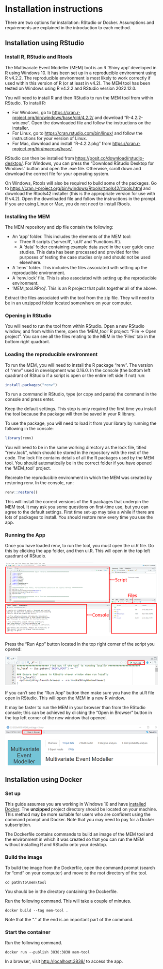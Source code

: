 # Installation instructions

There are two options for installation: RStudio or Docker. Assumptions and requirements are
explained in the introduction to each method.

## Installation using RStudio

### Install R, RStudio and Rtools

The Multivariate Event Modeller (MEM) tool is an R ‘Shiny app’ developed in R using Windows 10. It has been set up in a
reproducible environment using R v4.2.2. The reproducible environment is most likely to work
correctly if used within this version of R (or at least in v4.2). The MEM tool has been tested on
Windows using R v4.2.2 and RStudio version 2022.12.0.

You will need to install R and then RStudio to run the MEM tool from within RStudio. To install R:

- For Windows, go to <https://cran.r-project.org/bin/windows/base/old/4.2.2/> and download
  “R-4.2.2-win.exe”. Open the downloaded file and follow the instructions on the installer.
- For Linux, go to <https://cran.rstudio.com/bin/linux/> and follow the instructions for your
  version of Linux.
- For Mac, download and install “R-4.2.2.pkg” from <https://cran.r-project.org/bin/macosx/base/>.

RStudio can then be installed from <https://posit.co/download/rstudio-desktop/>. For Windows, you
can press the “Download RStudio Desktop for Windows” button and open the .exe file. Otherwise,
scroll down and download the correct file for your operating system.

On Windows, Rtools will also be required to build some of the packages. Go to
<https://cran.r-project.org/bin/windows/Rtools/rtools42/rtools.html> and download the Rtools42
installer (this is the appropriate version for use with R v4.2). Open the downloaded file and follow
the instructions in the prompt. If you are using Linux or Mac, you do not need to install Rtools.

### Installing the MEM

The MEM repository and zip file contain the following:

- An ‘app’ folder. This includes the elements of the MEM tool:
  - Three R scripts (‘server.R’, ‘ui.R’ and ‘Functions.R’).
  - A ‘data’ folder containing example data used in the user guide case studies. This data has been
    processed and provided for the purposes of testing the case studies only and should not be used
    elsewhere.
- A ‘renv’ folder. This includes the files associated with setting up the reproducible environment.
- A ‘renv.lock’ file. This is also associated with setting up the reproducible environment.
- ‘MEM_tool.RProj’. This is an R project that pulls together all of the above.

Extract the files associated with the tool from the zip file. They will need to be in an unzipped
folder located somewhere on your computer.

### Opening in RStudio

You will need to run the tool from within RStudio. Open a new RStudio window, and from within there,
open the ‘MEM_tool’ R project: “File -\> Open project”. You can see all the files relating to the
MEM in the ‘Files’ tab in the bottom right quadrant.

### Loading the reproducible environment

To run the MEM, you will need to install the R package “renv”. The version of “renv” used in
development was 0.16.0. In the console (the bottom left quadrant of RStudio if a script is open or 
the entire left side if not) run:

``` r
install.packages("renv")
```

To run a command in RStudio, type (or copy and paste) the command in the console and press enter.

Keep the default settings. This step is only required the first time you install the tool because
the package will then be saved in your R library.

To use the package, you will need to load it from your library by running the following in the
console:

``` r
library(renv)
```

You will need to be in the same working directory as the lock file, titled “renv.lock”, which should
be stored in the repository with the rest of the code. The lock file contains details of all the R
packages used by the MEM tool. You should automatically be in the correct folder if you have opened
the ‘MEM_tool’ project.

Recreate the reproducible environment in which the MEM was created by restoring renv. In the
console, run:

``` r
renv::restore()
```

This will install the correct versions of the R packages that underpin the MEM tool. It may ask you
some questions on first-time use, but you can agree to the default settings. First time set-up may
take a while if there are lots of packages to install. You should restore renv every time you use
the app.

### Running the App

Once you have loaded renv, to run the tool, you must open the ui.R file. Do this by clicking the app
folder, and then ui.R. This will open in the top left quadrant of RStudio.

![](images/image-79148449.png)

Press the “Run App” button located in the top right corner of the script you opened:

![](images/image-438875121.png)

If you can’t see the “Run App” button then make sure you have the ui.R file open in RStudio. This
will open the MEM in a new R window.

It may be faster to run the MEM in your browser than from the RStudio console; this can be achieved
by clicking the “Open in Browser” button in the top left corner of the new window that opened.

![](images/image-161031469.png)

## Installation using Docker

### Set up

This guide assumes you are working in Windows 10 and have [installed
Docker](https://docs.docker.com/get-docker/). The **unzipped** project directory should be located
on your machine. This method may be more suitable for users who are confident using the command
prompt and Docker. Note that you may need to pay for a Docker subscription.

The Dockerfile contains commands to build an image of the MEM tool and the environment in which it
was created so that you can run the MEM without installing R and RStudio onto your desktop.

### Build the image

To build the image from the Dockerfile, open the command prompt (search for “cmd” on your computer)
and move to the root directory of the tool.

```
cd path\to\mem\tool
```

You should be in the directory containing the Dockerfile.

Run the following command. This will take a couple of minutes.

```
docker build --tag mem-tool .
```

Note that the “.” at the end is an important part of the command.

### Start the container

Run the following command.

```
docker run --publish 3838:3838 mem-tool
```

In a browser, visit <http://localhost:3838/> to access the app.
